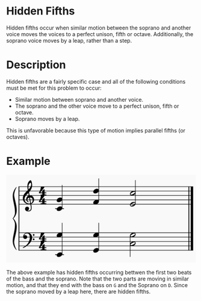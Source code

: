 # Hidden Fifths
Hidden fifths occur when similar motion between the soprano and another voice moves the voices to a perfect unison, fifth or octave. Additionally, the soprano voice moves by a leap, rather than a step.

# Description
Hidden fifths are a fairly specific case and all of the following conditions must be met for this problem to occur:<br>
- Similar motion between soprano and another voice.<br>
- The soprano and the other voice move to a perfect unison, fifth or octave.<br>
- Soprano moves by a leap.

This is unfavorable because this type of motion implies parallel fifths (or octaves).

# Example
![Hidden Fifths Example](../img/HiddenFifthsExample.PNG)

The above example has hidden fifths occurring bettwen the first two beats of the bass and the soprano. Note that the two parts are moving in similar motion, and that they end with the bass on `G` and the Soprano on `D`. Since the soprano moved by a leap here, there are hidden fifths.
